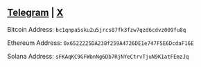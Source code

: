 ## <a href="t.me/se2aphim" target="_blank">Telegram</a> | <a href="x.com/se2aphim" target="_blank">X</a>   

<span>Bitcoin Address:</span>
<code id="btc-address">bc1qnpa5sku2u5jrcs87fk3fzw7qzd6cdvz009fu8q</code>

<span>Ethereum Address:</span>
<code id="btc-address">0x6522225DA238f259A4726DE1e747F5E6DcdaF16E</code>

<span>Solana Address:</span>
<code id="btc-address">sFKAqKC9GFWbnNg6Db7RjNYeCtrvTjuN9K1atFEmzJq</code>   


